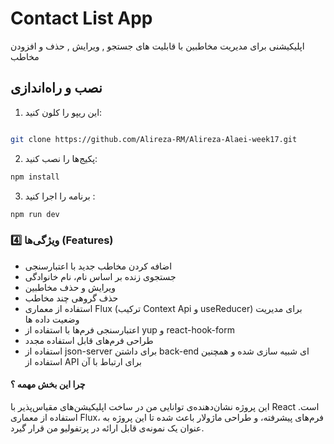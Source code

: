 # Contact List App

اپلیکیشنی برای مدیریت مخاطبین با قابلیت های جستجو , ویرایش , حذف و افزودن مخاطب

## نصب و راه‌اندازی

1. این ریپو را کلون کنید:

```bash

git clone https://github.com/Alireza-RM/Alireza-Alaei-week17.git

```

2. پکیج‌ها را نصب کنید:

```bash
npm install

```

3. برنامه را اجرا کنید :

```bash
npm run dev

```

### 4️⃣ ویژگی‌ها (Features)

- اضافه کردن مخاطب جدید با اعتبارسنجی
- جستجوی زنده بر اساس نام، نام خانوادگی
- ویرایش و حذف مخاطبین
- حذف گروهی چند مخاطب
- استفاده از معماری Flux (ترکیب Context Api و useReducer) برای مدیریت وضعیت داده ها
- اعتبارسنجی فرم‌ها با استفاده از yup و react-hook-form
- طراحی فرم‌های قابل استفاده مجدد
- استفاده از json-server برای داشتن back-end ای شبیه سازی شده و همچنین استفاده از API برای ارتباط با آن

#### چرا این بخش مهمه ؟

این پروژه نشان‌دهنده‌ی توانایی من در ساخت اپلیکیشن‌های مقیاس‌پذیر با React است. استفاده از معماری Flux، فرم‌های پیشرفته، و طراحی ماژولار باعث شده تا این پروژه به عنوان یک نمونه‌ی قابل ارائه در پرتفولیو من قرار گیرد.
